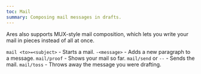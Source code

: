 ```yaml
---
toc: Mail
summary: Composing mail messages in drafts.
---
```

Ares also supports MUX-style mail composition, which lets you write your mail in pieces instead of all at once.

`mail <to>=<subject>` - Starts a mail.
`-<message>` - Adds a new paragraph to a message.
`mail/proof` - Shows your mail so far.
`mail/send` or `--` - Sends the mail.
`mail/toss` - Throws away the message you were drafting.